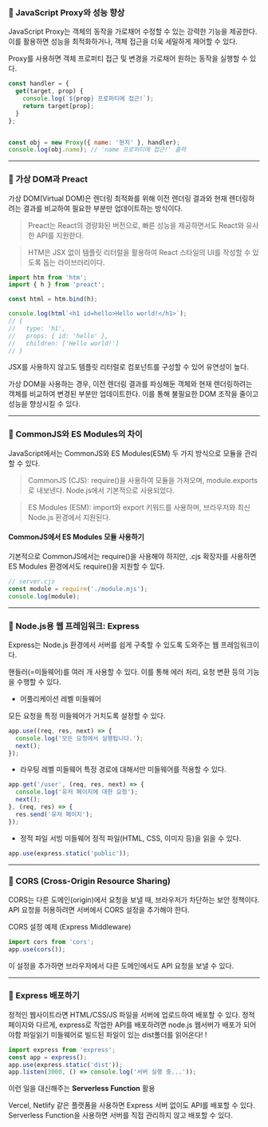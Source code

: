 ### 📌 JavaScript Proxy와 성능 향상

JavaScript Proxy는 객체의 동작을 가로채어 수정할 수 있는 강력한 기능을 제공한다. 이를 활용하면 성능을 최적화하거나, 객체 접근을 더욱 세밀하게 제어할 수 있다.



Proxy를 사용하면 객체 프로퍼티 접근 및 변경을 가로채어 원하는 동작을 실행할 수 있다.

```javascript 
const handler = {
  get(target, prop) {
    console.log(`${prop} 프로퍼티에 접근!`);
    return target[prop];
  }
};


const obj = new Proxy({ name: '현지' }, handler);
console.log(obj.name); // 'name 프로퍼티에 접근!' 출력
```
---
### 📌 가상 DOM과 Preact

가상 DOM(Virtual DOM)은 렌더링 최적화를 위해 이전 렌더링 결과와 현재 렌더링하려는 결과를 비교하여 필요한 부분만 업데이트하는 방식이다.

> Preact는 React의 경량화된 버전으로, 빠른 성능을 제공하면서도 React와 유사한 API를 지원한다.

> HTM은 JSX 없이 템플릿 리터럴을 활용하여 React 스타일의 UI를 작성할 수 있도록 돕는 라이브러리이다.

```javascript
import htm from 'htm';
import { h } from 'preact';

const html = htm.bind(h);

console.log(html`<h1 id=hello>Hello world!</h1>`);
// {
//   type: 'h1',
//   props: { id: 'hello' },
//   children: ['Hello world!']
// }
```

JSX를 사용하지 않고도 템플릿 리터럴로 컴포넌트를 구성할 수 있어 유연성이 높다.

가상 DOM을 사용하는 경우, 이전 렌더링 결과를 파싱해둔 객체와 현재 렌더링하려는 객체를 비교하여 변경된 부분만 업데이트한다. 이를 통해 불필요한 DOM 조작을 줄이고 성능을 향상시킬 수 있다.

---

### 📌 CommonJS와 ES Modules의 차이

JavaScript에서는 CommonJS와 ES Modules(ESM) 두 가지 방식으로 모듈을 관리할 수 있다.

> CommonJS (CJS): require()을 사용하여 모듈을 가져오며, module.exports로 내보낸다. Node.js에서 기본적으로 사용되었다.

> ES Modules (ESM): import와 export 키워드를 사용하며, 브라우저와 최신 Node.js 환경에서 지원된다.

#### CommonJS에서 ES Modules 모듈 사용하기

기본적으로 CommonJS에서는 require()을 사용해야 하지만, .cjs 확장자를 사용하면 ES Modules 환경에서도 require()을 지원할 수 있다.

```javascript
// server.cjs
const module = require('./module.mjs');
console.log(module);
```

---

### 📌 Node.js용 웹 프레임워크: Express

Express는 Node.js 환경에서 서버를 쉽게 구축할 수 있도록 도와주는 웹 프레임워크이다.

핸들러(=미들웨어)를 여러 개 사용할 수 있다. 이를 통해 에러 처리, 요청 변환 등의 기능을 수행할 수 있다.

- 어플리케이션 레벨 미들웨어

모든 요청을 특정 미들웨어가 거치도록 설정할 수 있다.

```javascript
app.use((req, res, next) => {
  console.log('모든 요청에서 실행됩니다.');
  next();
});
```

- 라우팅 레벨 미들웨어
특정 경로에 대해서만 미들웨어를 적용할 수 있다.

```javascript
app.get('/user', (req, res, next) => {
  console.log('유저 페이지에 대한 요청');
  next();
}, (req, res) => {
  res.send('유저 페이지');
});
```


- 정적 파일 서빙 미들웨어
정적 파일(HTML, CSS, 이미지 등)을 읽을 수 있다.
```javascript
app.use(express.static('public'));
```


---
### 📌 CORS (Cross-Origin Resource Sharing)

CORS는 다른 도메인(origin)에서 요청을 보낼 때, 브라우저가 차단하는 보안 정책이다. API 요청을 허용하려면 서버에서 CORS 설정을 추가해야 한다.

CORS 설정 예제 (Express Middleware)

```javascript
import cors from 'cors';
app.use(cors());
```
이 설정을 추가하면 브라우저에서 다른 도메인에서도 API 요청을 보낼 수 있다.

---


### 📌 Express 배포하기

정적인 웹사이트라면 HTML/CSS/JS 파일을 서버에 업로드하여 배포할 수 있다. 정적페이지와 다르게, express로 작업한 API를 배포하려면 node.js 웹서버가 배포가 되어야함
파일읽기 미들웨어로 빌드된 파일이 있는 dist폴더를 읽어온다! ! 

```javascript
import express from 'express';
const app = express();
app.use(express.static('dist'));
app.listen(3000, () => console.log('서버 실행 중...'));
```

이런 일을 대신해주는 **Serverless Function** 활용

Vercel, Netlify 같은 플랫폼을 사용하면 Express 서버 없이도 API를 배포할 수 있다. 
Serverless Function을 사용하면 서버를 직접 관리하지 않고 배포할 수 있다.

